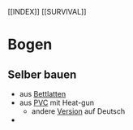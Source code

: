 [[INDEX]]  [[SURVIVAL]]  
# Bogen  

## Selber bauen  
- aus [Bettlatten](https://youtu.be/VqRWuElHuN4)
- aus [PVC](https://youtu.be/NdyJB0O3fSQ) mit Heat-gun
    - andere [Version](https://youtu.be/sEBpwN8EMKQ) auf Deutsch
- 
  
